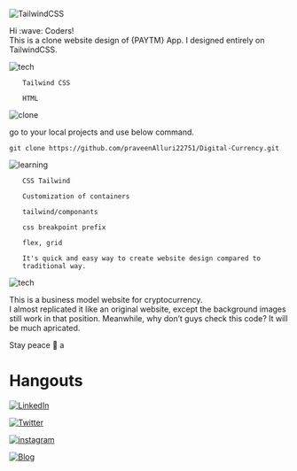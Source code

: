 ![TailwindCSS](https://img.shields.io/badge/Project%20design-%231572B6.svg?logo=css3&logoColor=white&style=for-the-badge)
<p> Hi :wave: Coders!
<br> This is a clone website design of {PAYTM} App. I designed entirely on TailwindCSS.
</p>

![tech](https://img.shields.io/badge/Tech%20Involved-FF8800?style=for-the-badge&logoColor=white)
<ul>

`Tailwind CSS`

`HTML`

</ul> 

![clone](https://img.shields.io/badge/How%20to%20Clone%20this%20project-7D4698?style=for-the-badge&logoColor=white)

<p> go to your local projects and use below command.</p>

    git clone https://github.com/praveenAlluri22751/Digital-Currency.git

![learning](https://img.shields.io/badge/learning%20curve%20on%20below%20topics%20while%20working%20on%20this%20Project-1997B5?style=for-the-badge&logoColor=white)

<ul>

`CSS Tailwind`

`Customization of containers` 

`tailwind/componants` 

`css breakpoint prefix`

`flex, grid` 
      
    It's quick and easy way to create website design compared to traditional way.

</ul> 

![tech](https://img.shields.io/badge/About%20project-23D90007?style=for-the-badge&logoColor=white)
<p>
This is a business model website for cryptocurrency.
<br> I almost replicated it like an original website, except the background images still work in that position. Meanwhile, why don’t guys check this code? It will be much apricated.
</p>

Stay peace :lotus_position:
a

# Hangouts

[![LinkedIn](https://img.shields.io/badge/linkedin-%230077B5.svg?style=for-the-badge&logo=linkedin&logoColor=white)](https://www.linkedin.com/in/praveen-alluri-b31962117/)

[![Twitter](https://badgen.net/badge/icon/twitter?icon=twitter&label)](https://twitter.com/Ugra1)

[![instagram](https://img.shields.io/badge/Instagram-0A66C2?style=for-the-badge&logo=instagram&logoColor=white)](https://www.instagram.com/ipa22751/)

[![Blog](https://img.shields.io/badge/Blog-FF5722?style=for-the-badge&logo=blogger&logoColor=white)](https://theyellowmultiverse.com/)

